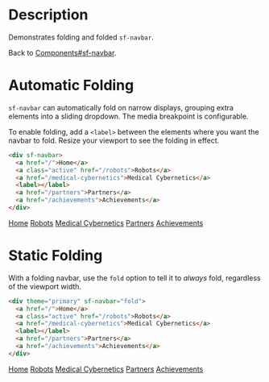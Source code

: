 # Description

Demonstrates folding and folded `sf-navbar`.

Back to [Components#sf-navbar](components/#sf-navbar).

# Automatic Folding

`sf-navbar` can automatically fold on narrow displays, grouping extra elements
into a sliding dropdown. The media breakpoint is configurable.

To enable folding, add a `<label>` between the elements where you want the
navbar to fold. Resize your viewport to see the folding in effect.

```html
<div sf-navbar>
  <a href="/">Home</a>
  <a class="active" href="/robots">Robots</a>
  <a href="/medical-cybernetics">Medical Cybernetics</a>
  <label></label>
  <a href="/partners">Partners</a>
  <a href="/achievements">Achievements</a>
</div>
```

<div doc-demo>
  <div sf-navbar>
    <a href="examples/navbar-demo/#home">Home</a>
    <a class="active" href="examples/navbar-demo/#robots">Robots</a>
    <a href="examples/navbar-demo/#medical-cybernetics">Medical Cybernetics</a>
    <label></label>
    <a href="examples/navbar-demo/#partners">Partners</a>
    <a href="examples/navbar-demo/#achievements">Achievements</a>
  </div>
</div>

# Static Folding

With a folding navbar, use the `fold` option to tell it to _always_ fold,
regardless of the viewport width.

```html
<div theme="primary" sf-navbar="fold">
  <a href="/">Home</a>
  <a class="active" href="/robots">Robots</a>
  <a href="/medical-cybernetics">Medical Cybernetics</a>
  <label></label>
  <a href="/partners">Partners</a>
  <a href="/achievements">Achievements</a>
</div>
```

<div doc-demo>
  <div theme="primary" sf-navbar="fold">
    <a href="examples/navbar-demo/#home">Home</a>
    <a class="active" href="examples/navbar-demo/#robots">Robots</a>
    <a href="examples/navbar-demo/#medical-cybernetics">Medical Cybernetics</a>
    <label></label>
    <a href="examples/navbar-demo/#partners">Partners</a>
    <a href="examples/navbar-demo/#achievements">Achievements</a>
  </div>
</div>
